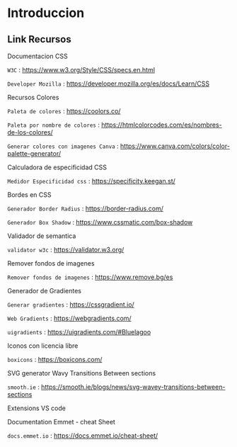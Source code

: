 # Introduccion

## Link Recursos

Documentacion CSS

  `W3C` : <https://www.w3.org/Style/CSS/specs.en.html>
  
  `Developer Mozilla` : <https://developer.mozilla.org/es/docs/Learn/CSS>

Recursos Colores
  
  `Paleta de colores` : <https://coolors.co/>
  
  `Paleta por nombre de colores` : <https://htmlcolorcodes.com/es/nombres-de-los-colores/>
  
  `Generar colores con imagenes Canva` : <https://www.canva.com/colors/color-palette-generator/>


Calculadora de especificidad CSS

  `Medidor Especificidad css` : <https://specificity.keegan.st/>
  
Bordes en CSS

  `Generador Border Radius` : <https://border-radius.com/>

  `Generador Box Shadow` : <https://www.cssmatic.com/box-shadow>

Validador de semantica

  `validator w3c` : <https://validator.w3.org/>

Remover fondos de imagenes

  `Remover fondos de imagenes` : <https://www.remove.bg/es>

Generador de Gradientes

  `Generar gradientes` : <https://cssgradient.io/>
  
  `Web Gradients` : <https://webgradients.com/>
  
  `uigradients` : <https://uigradients.com/#Bluelagoo>

Iconos con licencia libre

  `boxicons` : <https://boxicons.com/>

SVG generator Wavy Transitions Between sections

  `smooth.ie` : <https://smooth.ie/blogs/news/svg-wavey-transitions-between-sections>

Extensions VS code

Documentation Emmet - cheat Sheet

  `docs.emmet.io` : <https://docs.emmet.io/cheat-sheet/>
